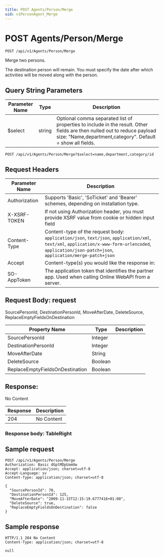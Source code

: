 ```yaml
---
title: POST Agents/Person/Merge
uid: v1PersonAgent_Merge
---
```


# POST Agents/Person/Merge

```http
POST /api/v1/Agents/Person/Merge
```

Merge two persons.


The destination person will remain. You must specify the date after which activities will be moved along with the person.






## Query String Parameters

| Parameter Name | Type |  Description |
|----------------|------|--------------|
| $select | string |  Optional comma separated list of properties to include in the result. Other fields are then nulled out to reduce payload size: "Name,department,category". Default = show all fields. |

```http
POST /api/v1/Agents/Person/Merge?$select=name,department,category/id
```


## Request Headers

| Parameter Name | Description |
|----------------|-------------|
| Authorization  | Supports 'Basic', 'SoTicket' and 'Bearer' schemes, depending on installation type. |
| X-XSRF-TOKEN   | If not using Authorization header, you must provide XSRF value from cookie or hidden input field |
| Content-Type | Content-type of the request body: `application/json`, `text/json`, `application/xml`, `text/xml`, `application/x-www-form-urlencoded`, `application/json-patch+json`, `application/merge-patch+json` |
| Accept         | Content-type(s) you would like the response in:  |
| SO-AppToken | The application token that identifies the partner app. Used when calling Online WebAPI from a server. |

## Request Body: request 

SourcePersonId, DestinationPersonId, MoveAfterDate, DeleteSource, ReplaceEmptyFieldsOnDestination 

| Property Name | Type |  Description |
|----------------|------|--------------|
| SourcePersonId | Integer |  |
| DestinationPersonId | Integer |  |
| MoveAfterDate | String |  |
| DeleteSource | Boolean |  |
| ReplaceEmptyFieldsOnDestination | Boolean |  |

## Response:

No Content

| Response | Description |
|----------------|-------------|
| 204 | No Content |

### Response body: TableRight


## Sample request

```http!
POST /api/v1/Agents/Person/Merge
Authorization: Basic dGplMDpUamUw
Accept: application/json; charset=utf-8
Accept-Language: sv
Content-Type: application/json; charset=utf-8

{
  "SourcePersonId": 70,
  "DestinationPersonId": 125,
  "MoveAfterDate": "2009-11-15T12:15:19.6777416+01:00",
  "DeleteSource": true,
  "ReplaceEmptyFieldsOnDestination": false
}
```

## Sample response

```http_
HTTP/1.1 204 No Content
Content-Type: application/json; charset=utf-8

null
```